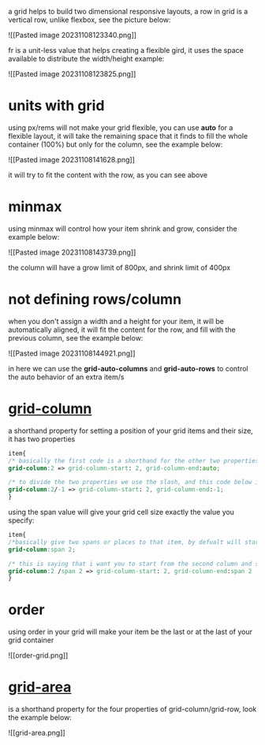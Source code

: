 a grid helps to build two dimensional responsive layouts, a row in grid is a vertical row, unlike flexbox, see the picture below:

![[Pasted image 20231108123340.png]]


fr is a unit-less value that helps creating a flexible gird, it uses the space available to distribute the width/height example:

![[Pasted image 20231108123825.png]]


# units with grid

using px/rems will not make your grid flexible, you can use **auto** for a flexible layout, it will take the remaining space that it finds to fill the whole container (100%) but only for the column, see the example below:

![[Pasted image 20231108141628.png]]

it will try to fit the content with the row, as you can see above

# minmax

using minmax will control how your item shrink and grow, consider the example below: 

![[Pasted image 20231108143739.png]]

the column will have a grow limit of 800px, and shrink limit of 400px

# not defining rows/column

when you don't assign a width and a height for your item, it will be automatically aligned, it will fit the content for the row, and fill with the previous column, see the example below:

![[Pasted image 20231108144921.png]]

in here we can use the **grid-auto-columns** and **grid-auto-rows** to control the auto behavior of an extra item/s

# [grid-column](https://developer.mozilla.org/en-US/docs/Web/CSS/grid-column)

a shorthand property for setting a position of your grid items and their size, it has two properties 

```css
item{
/* basically the first code is a shorthand for the other two properties if only one was giving*/
grid-column:2 => grid-column-start: 2, grid-column-end:auto;

/* to divide the two properties we use the slash, and this code below is saying start from the second column and end at the last*/
grid-column:2/-1 => grid-column-start: 2, grid-column-end:-1;
}
```

using the span value will give your grid cell size exactly the value you specify:

```css
item{
/*basically give two spans or places to that item, by defualt will start from 1 (auto) */
grid-column:span 2;

/* this is saying that i want you to start from the second column and span two*/
grid-column:2 /span 2 => grid-column-start: 2, grid-column-end:span 2
}
```
# order

using order in your grid will make your item be the last or at the last of your grid container

![[order-grid.png]]

# [grid-area](https://developer.mozilla.org/en-US/docs/Web/CSS/grid-area)

is a shorthand property for the four properties of grid-column/grid-row, look the example below:

![[grid-area.png]]

